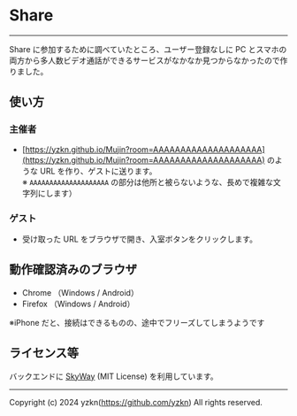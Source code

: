 # Share

---

Share に参加するために調べていたところ、ユーザー登録なしに PC とスマホの両方から多人数ビデオ通話ができるサービスがなかなか見つからなかったので作りました。

## 使い方

### 主催者

- [https://yzkn.github.io/Mujin?room=AAAAAAAAAAAAAAAAAAAA](https://yzkn.github.io/Mujin?room=AAAAAAAAAAAAAAAAAAAA) のような URL を作り、ゲストに送ります。<br>※ `AAAAAAAAAAAAAAAAAAAA` の部分は他所と被らないような、長めで複雑な文字列にします）

### ゲスト

- 受け取った URL をブラウザで開き、入室ボタンをクリックします。

## 動作確認済みのブラウザ

- Chrome （Windows / Android）
- Firefox （Windows / Android）

※iPhone だと、接続はできるものの、途中でフリーズしてしまうようです

## ライセンス等

バックエンドに [SkyWay](https://webrtc.ecl.ntt.com/en/) (MIT License) を利用しています。

---

Copyright (c) 2024 yzkn(https://github.com/yzkn) All rights reserved.
